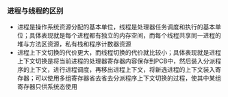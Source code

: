 ### 进程与线程的区别

- 进程是操作系统资源分配的基本单位，线程是处理器任务调度和执行的基本单位；具体表现就是每个进程都有独立的内存空间，而每个线程共享同一进程的堆与方法区资源，私有栈和程序计数器资源
- 进程上下文切换的代价更大，而线程切换的代价就比较小；具体表现就是进程上下文切换是将当前进程的处理器寄存器内容保存到PCB中，然后装入分派程序的上下文，进行进程调度，再移出进程上下文，将新选进程的上下文装入寄存器；可以使用多组寄存器省去省去分派程序上下文切换的过程，使其中某组寄存器只供系统态使用